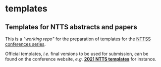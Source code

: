 templates
=========

Templates for NTTS abstracts and papers
---

This is a _"working repo"_ for the preparation of templates for the [NTTSS conferences series](https://ec.europa.eu/eurostat/cros/content/ntts-conferences_en). 

Official templates, *i.e.* final versions to be used for submission, can be found on the conference website, *e.g.* [**2021 NTTS templates**](https://ec.europa.eu/eurostat/cros/content/NTTS2021_en#section-3)  for instance.
